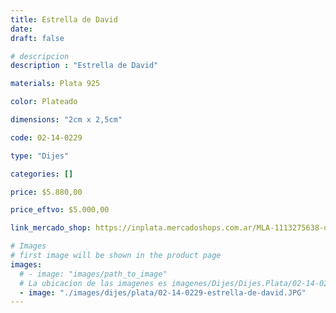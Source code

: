 ```yaml
---
title: Estrella de David
date: 
draft: false

# descripcion
description : "Estrella de David"

materials: Plata 925

color: Plateado

dimensions: "2cm x 2,5cm"

code: 02-14-0229

type: "Dijes"

categories: []

price: $5.880,00

price_eftvo: $5.000,00

link_mercado_shop: https://inplata.mercadoshops.com.ar/MLA-1113275638-dije-de-plata-estrella-de-david-6-puntas-_JM

# Images
# first image will be shown in the product page
images:
  # - image: "images/path_to_image"
  # La ubicacion de las imagenes es imagenes/Dijes/Dijes.Plata/02-14-0229-estrella-de-david
  - image: "./images/dijes/plata/02-14-0229-estrella-de-david.JPG"
---
```

